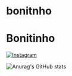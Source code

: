 # bonitnho


<h1> Bonitinho </h1>

[![Instagram](https://img.shields.io/badge/TikTok-000000?style=for-the-badge&logo=tiktok&logoColor=white)](https://www.instagram.com/cosmica021/)


![Anurag's GitHub stats](https://github-readme-stats.vercel.app/api?username=dougspider1&show_icons=true&theme=radical)
